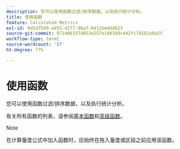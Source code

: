 ```yaml
---
description: 您可以使用函数过滤/排序数据，以及执行统计分析。
title: 使用函数
feature: Calculated Metrics
exl-id: 9d5d7589-a955-42f7-96af-0d12beddd623
source-git-commit: 9714863374052e257e1d6349c442fc74182a0a2f
workflow-type: tm+mt
source-wordcount: '57'
ht-degree: 77%

---
```


# 使用函数

您可以使用函数过滤/排序数据，以及执行统计分析。

有关所有函数的列表，请参阅[基本函数](/help/components/c-calcmetrics/cm-reference/cm-functions.md)和[高级函数](/help/components/c-calcmetrics/cm-reference/cm-adv-functions.md)。

>[!NOTE]
>
>在计算量度公式中加入函数时，应始终在拖入量度或区段之前应用该函数。

<!-- OUTDATED VIDEO 
Watch this [video](https://youtu.be/SSyWvomnewI) to understand the use of functions.
-->